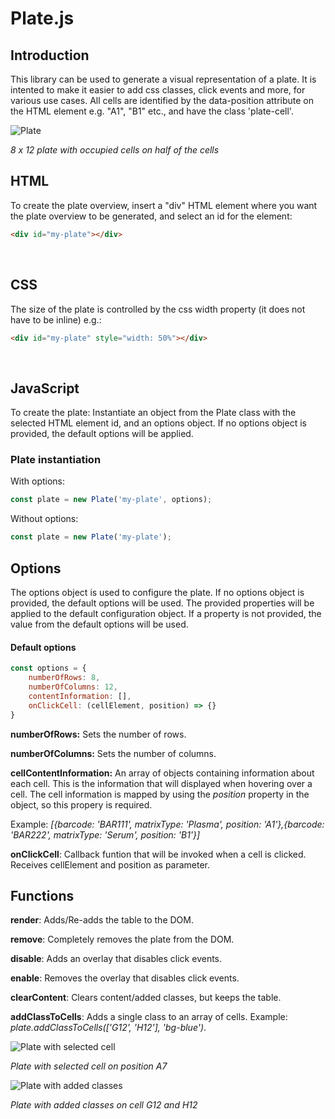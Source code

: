 # Plate.js

## Introduction
This library can be used to generate a visual representation of a plate. 
It is intented to make it easier to add css classes, click events and more, for various use cases. 
All cells are identified by the data-position attribute on the HTML element e.g. "A1", "B1" etc., and have the class 'plate-cell'.
<br> 

<img src="./img/plate.png" alt="Plate"/>
<p style="font-style: italic">8 x 12 plate with occupied cells on half of the cells</p>

## HTML

To create the plate overview, insert a "div" HTML element where you want the plate overview to be generated, and select an id for the element:

```html 
<div id="my-plate"></div>
 ```
<br>

## CSS

The size of the plate is controlled by the css width property (it does not have to be inline) e.g.:
  
```html
<div id="my-plate" style="width: 50%"></div>
 ```
<br>

## JavaScript
To create the plate: Instantiate an object from the Plate class with the selected HTML element id, and an options object. If no options object is provided, the default options will be applied. 

### Plate instantiation
With options:
```javascript
const plate = new Plate('my-plate', options);
 ```
Without options:
```javascript
const plate = new Plate('my-plate');
 ```

## Options
The options object is used to configure the plate.
If no options object is provided, the default options will be used.
The provided properties will be applied to the default configuration object. If a property is not provided, the value from the default options will be used.

#### Default options

```javascript
const options = {
    numberOfRows: 8,
    numberOfColumns: 12,
    contentInformation: [],
    onClickCell: (cellElement, position) => {}
}
 ```

__numberOfRows:__ Sets the number of rows.

__numberOfColumns:__ Sets the number of columns.

__cellContentInformation:__ An array of objects containing information about each cell. This is the information that will displayed when hovering over a cell. The cell information is mapped by using the _position_ property in the object, so this propery is required. 

Example: _[{barcode: 'BAR111', matrixType: 'Plasma', position: 'A1'},{barcode: 'BAR222', matrixType: 'Serum', position: 'B1'}]_

__onClickCell__: Callback funtion that will be invoked when a cell is clicked. Receives cellElement and position as parameter.



## Functions

__render__: Adds/Re-adds the table to the DOM.

__remove__: Completely removes the plate from the DOM.

__disable__: Adds an overlay that disables click events.

__enable__: Removes the overlay that disables click events.

__clearContent__: Clears content/added classes, but keeps the table.

__addClassToCells__: Adds a single class to an array of cells. Example: _plate.addClassToCells(['G12', 'H12'], 'bg-blue')_.

<img src="./img/selectedCell.PNG" alt="Plate with selected cell"/>
<p style="font-style: italic">Plate with selected cell on position A7</p>

<img src="./img/addClassToCells.PNG" alt="Plate with added classes"/>
<p style="font-style: italic">Plate with added classes on cell G12 and H12</p>